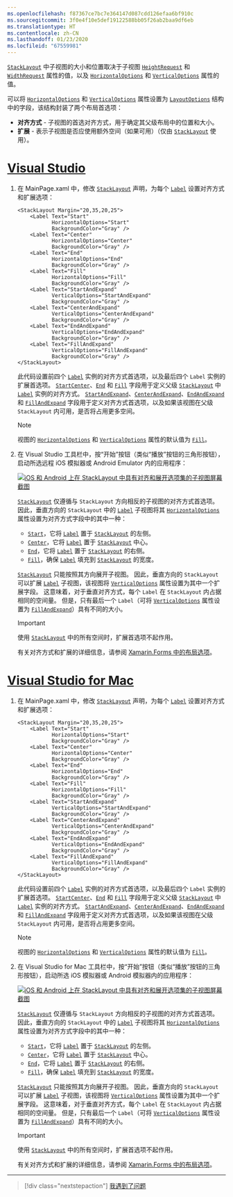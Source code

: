 ```yaml
---
ms.openlocfilehash: f87367ce7bc7e364147d087cdd126efaa6bf910c
ms.sourcegitcommit: 3f0e4f10e5def19122588bb05f26ab2baa9df6eb
ms.translationtype: HT
ms.contentlocale: zh-CN
ms.lasthandoff: 01/23/2020
ms.locfileid: "67559981"
---
```

[`StackLayout`](xref:Xamarin.Forms.StackLayout) 中子视图的大小和位置取决于子视图 [`HeightRequest`](xref:Xamarin.Forms.VisualElement.HeightRequest) 和 [`WidthRequest`](xref:Xamarin.Forms.VisualElement.WidthRequest) 属性的值，以及 [`HorizontalOptions`](xref:Xamarin.Forms.View.HorizontalOptions) 和 [`VerticalOptions`](xref:Xamarin.Forms.View.VerticalOptions) 属性的值。

可以将 [`HorizontalOptions`](xref:Xamarin.Forms.View.HorizontalOptions) 和 [`VerticalOptions`](xref:Xamarin.Forms.View.VerticalOptions) 属性设置为 [`LayoutOptions`](xref:Xamarin.Forms.LayoutOptions) 结构中的字段，该结构封装了两个布局首选项：

- **对齐方式** - 子视图的首选对齐方式，用于确定其父级布局中的位置和大小。
- **扩展** - 表示子视图是否应使用额外空间（如果可用）（仅由 [`StackLayout`](xref:Xamarin.Forms.StackLayout) 使用）。

# <a name="visual-studiotabvswin"></a>[Visual Studio](#tab/vswin)

1. 在 MainPage.xaml 中，修改 [`StackLayout`](xref:Xamarin.Forms.StackLayout) 声明，为每个 [`Label`](xref:Xamarin.Forms.Label) 设置对齐方式和扩展选项：

    ```xaml
    <StackLayout Margin="20,35,20,25">
        <Label Text="Start"
               HorizontalOptions="Start"
               BackgroundColor="Gray" />
        <Label Text="Center"
               HorizontalOptions="Center"
               BackgroundColor="Gray" />
        <Label Text="End"
               HorizontalOptions="End"
               BackgroundColor="Gray" />
        <Label Text="Fill"
               HorizontalOptions="Fill"
               BackgroundColor="Gray" />
        <Label Text="StartAndExpand"
               VerticalOptions="StartAndExpand"
               BackgroundColor="Gray" />
        <Label Text="CenterAndExpand"
               VerticalOptions="CenterAndExpand"
               BackgroundColor="Gray" />
        <Label Text="EndAndExpand"
               VerticalOptions="EndAndExpand"
               BackgroundColor="Gray" />
        <Label Text="FillAndExpand"
               VerticalOptions="FillAndExpand"
               BackgroundColor="Gray" />
    </StackLayout>
    ```

    此代码设置前四个 [`Label`](xref:Xamarin.Forms.Label) 实例的对齐方式首选项，以及最后四个 `Label` 实例的扩展首选项。 [`Start`](xref:Xamarin.Forms.LayoutOptions.Start)[`Center`](xref:Xamarin.Forms.LayoutOptions.Center)、[`End`](xref:Xamarin.Forms.LayoutOptions.End) 和 [`Fill`](xref:Xamarin.Forms.LayoutOptions.Fill) 字段用于定义父级 [`StackLayout`](xref:Xamarin.Forms.StackLayout) 中 [`Label`](xref:Xamarin.Forms.Label) 实例的对齐方式。 [`StartAndExpand`](xref:Xamarin.Forms.LayoutOptions.StartAndExpand)、[`CenterAndExpand`](xref:Xamarin.Forms.LayoutOptions.CenterAndExpand)、[`EndAndExpand`](xref:Xamarin.Forms.LayoutOptions.EndAndExpand) 和 [`FillAndExpand`](xref:Xamarin.Forms.LayoutOptions.FillAndExpand) 字段用于定义对齐方式首选项，以及如果该视图在父级 `StackLayout` 内可用，是否将占用更多空间。

    > [!NOTE]
    > 视图的 [`HorizontalOptions`](xref:Xamarin.Forms.View.HorizontalOptions) 和 [`VerticalOptions`](xref:Xamarin.Forms.View.VerticalOptions) 属性的默认值为 [`Fill`](xref:Xamarin.Forms.LayoutOptions.Fill)。

1. 在 Visual Studio 工具栏中，按“开始”按钮（类似“播放”按钮的三角形按钮），启动所选远程 iOS 模拟器或 Android Emulator 内的应用程序：

    [![iOS 和 Android 上在 StackLayout 中具有对齐和展开选项集的子视图屏幕截图](../images/alignment-expansion.png "包含具有对齐和展开集的标签实例的 StackLayout")](../images/alignment-expansion-large.png#lightbox "包含具有对齐和展开集的标签实例的 StackLayout")

    [`StackLayout`](xref:Xamarin.Forms.StackLayout) 仅遵循与 `StackLayout` 方向相反的子视图的对齐方式首选项。 因此，垂直方向的 `StackLayout` 中的 [`Label`](xref:Xamarin.Forms.Label) 子视图将其 [`HorizontalOptions`](xref:Xamarin.Forms.View.HorizontalOptions) 属性设置为对齐方式字段中的其中一种：

    - [`Start`](xref:Xamarin.Forms.LayoutOptions.Start)，它将 [`Label`](xref:Xamarin.Forms.Label) 置于 [`StackLayout`](xref:Xamarin.Forms.StackLayout) 的左侧。
    - [`Center`](xref:Xamarin.Forms.LayoutOptions.Center)，它将 [`Label`](xref:Xamarin.Forms.Label) 置于 [`StackLayout`](xref:Xamarin.Forms.StackLayout) 中心。
    - [`End`](xref:Xamarin.Forms.LayoutOptions.End)，它将 [`Label`](xref:Xamarin.Forms.Label) 置于 [`StackLayout`](xref:Xamarin.Forms.StackLayout) 的右侧。
    - [`Fill`](xref:Xamarin.Forms.LayoutOptions.Fill)，确保 [`Label`](xref:Xamarin.Forms.Label) 填充到 [`StackLayout`](xref:Xamarin.Forms.StackLayout) 的宽度。

    [`StackLayout`](xref:Xamarin.Forms.StackLayout) 只能按照其方向展开子视图。 因此，垂直方向的 `StackLayout` 可以扩展 [`Label`](xref:Xamarin.Forms.Label) 子视图，该视图将 [`VerticalOptions`](xref:Xamarin.Forms.View.VerticalOptions) 属性设置为其中一个扩展字段。 这意味着，对于垂直对齐方式，每个 `Label` 在 `StackLayout` 内占据相同的空间量。 但是，只有最后一个 `Label`（可将 [`VerticalOptions`](xref:Xamarin.Forms.View.VerticalOptions) 属性设置为 [`FillAndExpand`](xref:Xamarin.Forms.LayoutOptions.FillAndExpand)）具有不同的大小。

    > [!IMPORTANT]
    > 使用 [`StackLayout`](xref:Xamarin.Forms.StackLayout) 中的所有空间时，扩展首选项不起作用。

    有关对齐方式和扩展的详细信息，请参阅 [Xamarin.Forms 中的布局选项](~/xamarin-forms/user-interface/layouts/layout-options.md)。

# <a name="visual-studio-for-mactabvsmac"></a>[Visual Studio for Mac](#tab/vsmac)

1. 在 MainPage.xaml 中，修改 [`StackLayout`](xref:Xamarin.Forms.StackLayout) 声明，为每个 [`Label`](xref:Xamarin.Forms.Label) 设置对齐方式和扩展选项：

    ```xaml
    <StackLayout Margin="20,35,20,25">
        <Label Text="Start"
               HorizontalOptions="Start"
               BackgroundColor="Gray" />
        <Label Text="Center"
               HorizontalOptions="Center"
               BackgroundColor="Gray" />
        <Label Text="End"
               HorizontalOptions="End"
               BackgroundColor="Gray" />
        <Label Text="Fill"
               HorizontalOptions="Fill"
               BackgroundColor="Gray" />
        <Label Text="StartAndExpand"
               VerticalOptions="StartAndExpand"
               BackgroundColor="Gray" />
        <Label Text="CenterAndExpand"
               VerticalOptions="CenterAndExpand"
               BackgroundColor="Gray" />
        <Label Text="EndAndExpand"
               VerticalOptions="EndAndExpand"
               BackgroundColor="Gray" />
        <Label Text="FillAndExpand"
               VerticalOptions="FillAndExpand"
               BackgroundColor="Gray" />
    </StackLayout>
    ```

    此代码设置前四个 [`Label`](xref:Xamarin.Forms.Label) 实例的对齐方式首选项，以及最后四个 `Label` 实例的扩展首选项。 [`Start`](xref:Xamarin.Forms.LayoutOptions.Start)[`Center`](xref:Xamarin.Forms.LayoutOptions.Center)、[`End`](xref:Xamarin.Forms.LayoutOptions.End) 和 [`Fill`](xref:Xamarin.Forms.LayoutOptions.Fill) 字段用于定义父级 [`StackLayout`](xref:Xamarin.Forms.StackLayout) 中 [`Label`](xref:Xamarin.Forms.Label) 实例的对齐方式。 [`StartAndExpand`](xref:Xamarin.Forms.LayoutOptions.StartAndExpand)、[`CenterAndExpand`](xref:Xamarin.Forms.LayoutOptions.CenterAndExpand)、[`EndAndExpand`](xref:Xamarin.Forms.LayoutOptions.EndAndExpand) 和 [`FillAndExpand`](xref:Xamarin.Forms.LayoutOptions.FillAndExpand) 字段用于定义对齐方式首选项，以及如果该视图在父级 `StackLayout` 内可用，是否将占用更多空间。

    > [!NOTE]
    > 视图的 [`HorizontalOptions`](xref:Xamarin.Forms.View.HorizontalOptions) 和 [`VerticalOptions`](xref:Xamarin.Forms.View.VerticalOptions) 属性的默认值为 [`Fill`](xref:Xamarin.Forms.LayoutOptions.Fill)。

1. 在 Visual Studio for Mac 工具栏中，按“开始”按钮（类似“播放”按钮的三角形按钮），启动所选 iOS 模拟器或 Android 模拟器内的应用程序：

    [![iOS 和 Android 上在 StackLayout 中具有对齐和展开选项集的子视图屏幕截图](../images/alignment-expansion.png "包含具有对齐和展开集的标签实例的 StackLayout")](../images/alignment-expansion-large.png#lightbox "包含具有对齐和展开集的标签实例的 StackLayout")

    [`StackLayout`](xref:Xamarin.Forms.StackLayout) 仅遵循与 `StackLayout` 方向相反的子视图的对齐方式首选项。 因此，垂直方向的 `StackLayout` 中的 [`Label`](xref:Xamarin.Forms.Label) 子视图将其 [`HorizontalOptions`](xref:Xamarin.Forms.View.HorizontalOptions) 属性设置为对齐方式字段中的其中一种：

    - [`Start`](xref:Xamarin.Forms.LayoutOptions.Start)，它将 [`Label`](xref:Xamarin.Forms.Label) 置于 [`StackLayout`](xref:Xamarin.Forms.StackLayout) 的左侧。
    - [`Center`](xref:Xamarin.Forms.LayoutOptions.Center)，它将 [`Label`](xref:Xamarin.Forms.Label) 置于 [`StackLayout`](xref:Xamarin.Forms.StackLayout) 中心。
    - [`End`](xref:Xamarin.Forms.LayoutOptions.End)，它将 [`Label`](xref:Xamarin.Forms.Label) 置于 [`StackLayout`](xref:Xamarin.Forms.StackLayout) 的右侧。
    - [`Fill`](xref:Xamarin.Forms.LayoutOptions.Fill)，确保 [`Label`](xref:Xamarin.Forms.Label) 填充到 [`StackLayout`](xref:Xamarin.Forms.StackLayout) 的宽度。

    [`StackLayout`](xref:Xamarin.Forms.StackLayout) 只能按照其方向展开子视图。 因此，垂直方向的 `StackLayout` 可以扩展 [`Label`](xref:Xamarin.Forms.Label) 子视图，该视图将 [`VerticalOptions`](xref:Xamarin.Forms.View.VerticalOptions) 属性设置为其中一个扩展字段。 这意味着，对于垂直对齐方式，每个 `Label` 在 `StackLayout` 内占据相同的空间量。 但是，只有最后一个 `Label`（可将 [`VerticalOptions`](xref:Xamarin.Forms.View.VerticalOptions) 属性设置为 [`FillAndExpand`](xref:Xamarin.Forms.LayoutOptions.FillAndExpand)）具有不同的大小。

    > [!IMPORTANT]
    > 使用 [`StackLayout`](xref:Xamarin.Forms.StackLayout) 中的所有空间时，扩展首选项不起作用。

    有关对齐方式和扩展的详细信息，请参阅 [Xamarin.Forms 中的布局选项](~/xamarin-forms/user-interface/layouts/layout-options.md)。

-----

> [!div class="nextstepaction"]
> [我遇到了问题](https://github.com/MicrosoftDocs/xamarin-docs/issues/new?title=StackLayout+Tutorial+Step+3+Feedback&template=tutorial_template.md)
